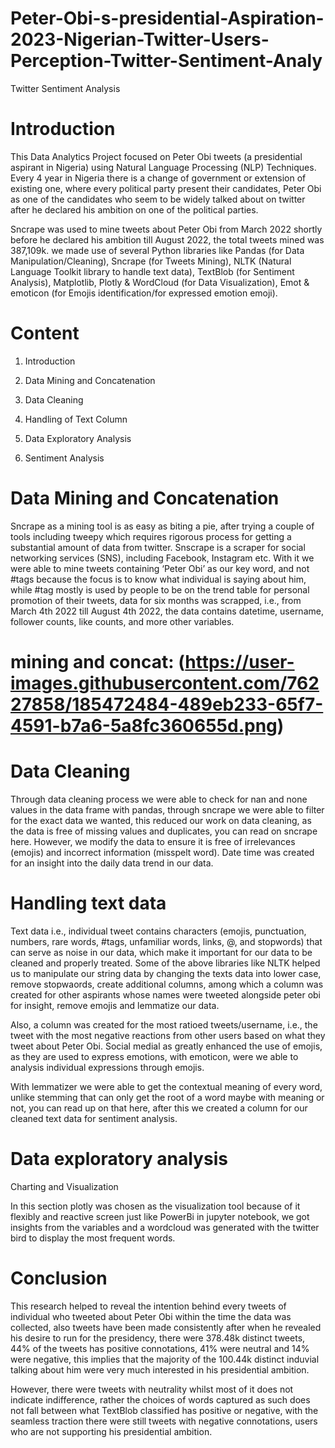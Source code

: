 # Peter-Obi-s-presidential-Aspiration-2023-Nigerian-Twitter-Users-Perception-Twitter-Sentiment-Analy
Twitter Sentiment Analysis
# Introduction
This Data Analytics Project focused on Peter Obi tweets (a presidential aspirant in Nigeria) using Natural Language Processing (NLP) Techniques. Every 4 year in Nigeria there is a change of government or extension of existing one, where every political party present their candidates, Peter Obi as one of the candidates who seem to be widely talked about on twitter after he declared his ambition on one of the political parties.

Sncrape was used to mine tweets about Peter Obi from March 2022 shortly before he declared his ambition till August 2022, the total tweets mined was 387,109k. we made use of several Python libraries like Pandas (for Data Manipulation/Cleaning), Sncrape (for Tweets Mining), NLTK (Natural Language Toolkit library to handle text data), TextBlob (for Sentiment Analysis), Matplotlib, Plotly & WordCloud (for Data Visualization), Emot & emoticon (for Emojis identification/for expressed emotion emoji).

# Content
1. Introduction

2. Data Mining and Concatenation

3. Data Cleaning

5. Handling of Text Column

6. Data Exploratory Analysis

7. Sentiment Analysis

# Data Mining and Concatenation
Sncrape as a mining tool is as easy as biting a pie, after trying a couple of tools including tweepy which requires rigorous process for getting a substantial amount of data from twitter. Snscrape is a scraper for social networking services (SNS), including Facebook, Instagram etc. With it we were able to mine tweets containing ‘Peter Obi’ as our key word, and not #tags because the focus is to know what individual is saying about him, while #tag mostly is used by people to be on the trend table for personal promotion of their tweets, data for six months was scrapped, i.e., from March 4th 2022 till August 4th 2022, the data contains datetime, username, follower counts, like counts, and more other variables.


# mining and concat: (https://user-images.githubusercontent.com/76227858/185472484-489eb233-65f7-4591-b7a6-5a8fc360655d.png)

# Data Cleaning
Through data cleaning process we were able to check for nan and none values in the data frame with pandas, through sncrape we were able to filter for the exact data we wanted, this reduced our work on data cleaning, as the data is free of missing values and duplicates, you can read on sncrape here. However, we modify the data to ensure it is free of irrelevances (emojis) and incorrect information (misspelt word). Date time was created for an insight into the daily data trend in our data.

# Handling text data
Text data i.e., individual tweet contains characters (emojis, punctuation, numbers, rare words, #tags, unfamiliar words, links, @, and stopwords) that can serve as noise in our data, which make it important for our data to be cleaned and properly treated. Some of the above libraries like NLTK helped us to manipulate our string data by changing the texts data into lower case, remove stopwaords, create additional columns, among which a column was created for other aspirants whose names were tweeted alongside peter obi for insight, remove emojis and lemmatize our data.

Also, a column was created for the most ratioed tweets/username, i.e., the tweet with the most negative reactions from other users based on what they tweet about Peter Obi. Social medial as greatly enhanced the use of emojis, as they are used to express emotions, with emoticon, were we able to analysis individual expressions through emojis.

With lemmatizer we were able to get the contextual meaning of every word, unlike stemming that can only get the root of a word maybe with meaning or not, you can read up on that here, after this we created a column for our cleaned text data for sentiment analysis.

# Data exploratory analysis
  
  Charting and Visualization

In this section plotly was chosen as the visualization tool because of it flexibly and reactive screen just like PowerBi in jupyter notebook, we got insights from the variables and a wordcloud was generated with the twitter bird to display the most frequent words.

# Conclusion
This research helped to reveal the intention behind every tweets of individual who tweeted about Peter Obi within the time the data was collected, also tweets have been made consistently after when he revealed his desire to run for the presidency, there were 378.48k distinct tweets, 44% of the tweets has positive connotations, 41% were neutral and 14% were negative, this implies that the majority of the 100.44k distinct induvial talking about him were very much interested in his presidential ambition.

However, there were tweets with neutrality whilst most of it does not indicate indifference, rather the choices of words captured as such does not fall between what TextBlob classified has positive or negative, with the seamless traction there were still tweets with negative connotations, users who are not supporting his presidential ambition.


